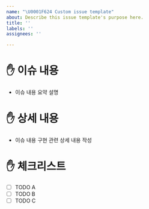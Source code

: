 ```yaml
---
name: "\U0001F624 Custom issue template"
about: Describe this issue template's purpose here.
title: ''
labels: ''
assignees: ''

---
```


# ✋ 이슈 내용
- 이슈 내용 요약 설명

# ✋ 상세 내용
- 이슈 내용 구현 관련 상세 내용 작성

# ✋ 체크리스트
- [ ] TODO A
- [ ] TODO B
- [ ] TODO C
